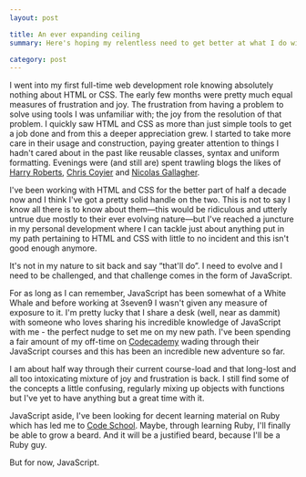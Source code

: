 ```yaml
---
layout: post

title: An ever expanding ceiling
summary: Here's hoping my relentless need to get better at what I do will culminate in a glorious beard.

category: post
---
```

I went into my first full-time web development role knowing absolutely nothing about HTML or CSS. The early few months were pretty much equal measures of frustration and joy. The frustration from having a problem to solve using tools I was unfamiliar with; the joy from the resolution of that problem. I quickly saw HTML and CSS as more than just simple tools to get a job done and from this a deeper appreciation grew. I started to take more care in their usage and construction, paying greater attention to things I hadn't cared about in the past like reusable classes, syntax and uniform formatting. Evenings were (and still are) spent trawling blogs the likes of [Harry Roberts](http://csswizardry.com/), [Chris Coyier](http://css-tricks.com/) and [Nicolas Gallagher](http://nicolasgallagher.com/).

I've been working with HTML and CSS for the better part of half a decade now and I think I've got a pretty solid handle on the two. This is not to say I know all there is to know about them&mdash;this would be ridiculous and utterly untrue due mostly to their ever evolving nature&mdash;but I've reached a juncture in my personal development where I can tackle just about anything put in my path pertaining to HTML and CSS with little to no incident and this isn't good enough anymore.

It's not in my nature to sit back and say &ldquo;that'll do&rdquo;. I need to evolve and I need to be challenged, and that challenge comes in the form of JavaScript.

For as long as I can remember, JavaScript has been somewhat of a White Whale and before working at 3seven9 I wasn't given any measure of exposure to it. I'm pretty lucky that I share a desk (well, near as dammit) with someone who loves sharing his incredible knowledge of JavaScript with me - the perfect nudge to set me on my new path. I've been spending a fair amount of my off-time on [Codecademy](http://www.codecademy.com/) wading through their JavaScript courses and this has been an incredible new adventure so far.

I am about half way through their current course-load and that long-lost and all too intoxicating mixture of joy and frustration is back. I still find some of the concepts a little confusing, regularly mixing up objects with functions but I've yet to have anything but a great time with it.

JavaScript aside, I've been looking for decent learning material on Ruby which has led me to [Code School](http://www.codeschool.com/). Maybe, through learning Ruby, I'll finally be able to grow a beard. And it will be a justified beard, because I'll be a Ruby guy.

But for now, JavaScript.